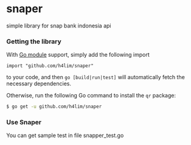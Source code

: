 # snaper
simple library for snap bank indonesia api

### Getting the library
With [Go module](https://github.com/golang/go/wiki/Modules) support, simply add the following import

```
import "github.com/h4lim/snaper"
```

to your code, and then `go [build|run|test]` will automatically fetch the necessary dependencies.

Otherwise, run the following Go command to install the `qr` package:

```sh
$ go get -u github.com/h4lim/snaper
```

### Use Snaper 

You can get sample test in file snapper_test.go

```
